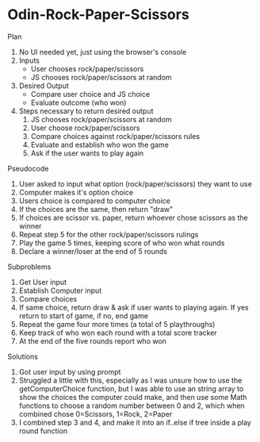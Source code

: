 # Odin-Rock-Paper-Scissors

Plan

1. No UI needed yet, just using the browser's console
2. Inputs
    - User chooses rock/paper/scissors
    - JS chooses rock/paper/scissors at random
3. Desired Output
    - Compare user choice and JS choice
    - Evaluate outcome (who won)
4. Steps necessary to return desired output
    1. JS chooses rock/paper/scissors at random
    2. User choose rock/paper/scissors
    3. Compare choices against rock/paper/scissors rules
    4. Evaluate and establish who won the game
    5. Ask if the user wants to play again

Pseudocode

1. User asked to input what option (rock/paper/scissors) they want to use
2. Computer makes it's option choice
3. Users choice is compared to computer choice
4. If the choices are the same, then return "draw"
5. If choices are scissor vs. paper, return whoever chose scissors as the winner
6. Repeat step 5 for the other rock/paper/scissors rulings
7. Play the game 5 times, keeping score of who won what rounds
8. Declare a winner/loser at the end of 5 rounds 

Subproblems

1. Get User input
2. Establish Computer input
3. Compare choices
4. If same choice, return draw & ask if user wants to playing again. If yes return to start of game, if no, end game
5. Repeat the game four more times (a total of 5 playthroughs)
6. Keep track of who won each round with a total score tracker
7. At the end of the five rounds report who won 

Solutions

1. Got user input by using prompt
2. Struggled a little with this, especially as I was unsure how to use the   getComputerChoice function, but I was able to use an string array to show the choices the computer could make, and then use some Math functions to choose a random number between 0 and 2, which when combined chose 0=Scissors, 1=Rock, 2=Paper
3. I combined step 3 and 4, and make it into an if..else if tree inside a play round function 
